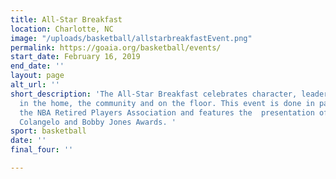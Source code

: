 ```yaml
---
title: All-Star Breakfast
location: Charlotte, NC
image: "/uploads/basketball/allstarbreakfastEvent.png"
permalink: https://goaia.org/basketball/events/
start_date: February 16, 2019
end_date: ''
layout: page
alt_url: ''
short_description: 'The All-Star Breakfast celebrates character, leadership and faith
  in the home, the community and on the floor. This event is done in partnership with
  the NBA Retired Players Association and features the  presentation of the Jerry
  Colangelo and Bobby Jones Awards. '
sport: basketball
date: ''
final_four: ''

---
```

